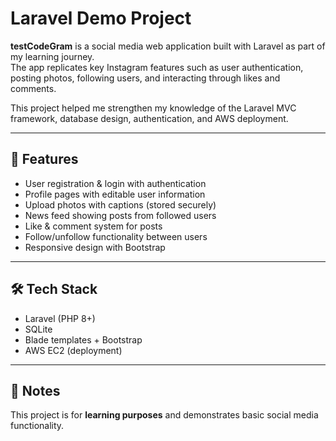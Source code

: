 # Laravel Demo Project

**testCodeGram** is a social media web application built with Laravel as part of my learning journey.  
The app replicates key Instagram features such as user authentication, posting photos, following users, and interacting through likes and comments.  

This project helped me strengthen my knowledge of the Laravel MVC framework, database design, authentication, and AWS deployment.

---

## 🚀 Features

- User registration & login with authentication  
- Profile pages with editable user information  
- Upload photos with captions (stored securely)  
- News feed showing posts from followed users  
- Like & comment system for posts  
- Follow/unfollow functionality between users  
- Responsive design with Bootstrap  

---

## 🛠️ Tech Stack

- Laravel (PHP 8+)  
- SQLite  
- Blade templates + Bootstrap  
- AWS EC2 (deployment)  

---

## 📌 Notes

This project is for **learning purposes** and demonstrates basic social media functionality.  
